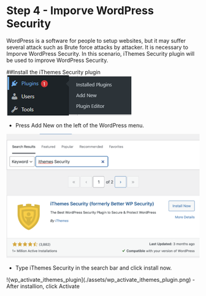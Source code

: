 # Step 4 - Imporve WordPress Security

WordPress is a software for people to setup websites, but it may suffer several attack such as Brute force attacks by attacker. It is necessary to Imporve WordPress Security. In this scenario, iThemes Security plugin will be used to improve WordPress Security.

##Install the iThemes Security plugin
![wp_plugin](./assets/wp_plugin.png)
- Press Add New on the left of the WordPress menu.

![wp_ithemes_security](./assets/wp_ithemes_security.png)
- Type iThemes Security in the search bar and click install now.

!{wp_activate_ithemes_plugin](./assets/wp_activate_ithemes_plugin.png)
-After installion, click Activate 


